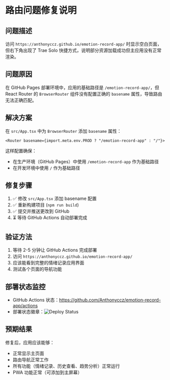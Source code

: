 # 路由问题修复说明

## 问题描述
访问 `https://anthonyccz.github.io/emotion-record-app/` 时显示空白页面，但右下角出现了 Trae Solo 快捷方式，说明部分资源加载成功但主应用没有正常渲染。

## 问题原因
在 GitHub Pages 部署环境中，应用的基础路径是 `/emotion-record-app/`，但 React Router 的 `BrowserRouter` 组件没有配置正确的 `basename` 属性，导致路由无法正确匹配。

## 解决方案
在 `src/App.tsx` 中为 `BrowserRouter` 添加 `basename` 属性：

```tsx
<Router basename={import.meta.env.PROD ? "/emotion-record-app" : "/"}>
```

这样配置确保：
- 在生产环境（GitHub Pages）中使用 `/emotion-record-app` 作为基础路径
- 在开发环境中使用 `/` 作为基础路径

## 修复步骤
1. ✅ 修改 `src/App.tsx` 添加 basename 配置
2. ✅ 重新构建项目 (`npm run build`)
3. ✅ 提交并推送更改到 GitHub
4. ⏳ 等待 GitHub Actions 自动部署完成

## 验证方法
1. 等待 2-5 分钟让 GitHub Actions 完成部署
2. 访问 `https://anthonyccz.github.io/emotion-record-app/`
3. 应该能看到完整的情绪记录应用界面
4. 测试各个页面的导航功能

## 部署状态监控
- GitHub Actions 状态：https://github.com/Anthonyccz/emotion-record-app/actions
- 部署状态徽章：![Deploy Status](https://github.com/Anthonyccz/emotion-record-app/workflows/Deploy%20to%20GitHub%20Pages/badge.svg)

## 预期结果
修复后，应用应该能够：
- 正常显示主页面
- 路由导航正常工作
- 所有功能（情绪记录、历史查看、趋势分析）正常运行
- PWA 功能正常（可添加到主屏幕）